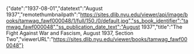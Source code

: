 {"date":"1937-08-01","datetext":"August 1937","remotethumbnailpath":"https://sites.dlib.nyu.edu/viewer/api/image/books/tamwag_fawf000048/1/full/150,/0/default.jpg","ss_book_identifier":"tamwag_fawf000048","ss_publication_date_text":"August 1937","title":"The Fight Against War and Fascism, August 1937, Section Two","viewerURL":"https://sites.dlib.nyu.edu/viewer/books/tamwag_fawf000048"}
